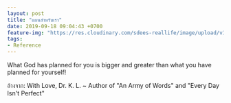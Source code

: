 ```yaml
---
layout: post
title: "แผนสำหรับเรา"
date: 2019-09-18 09:04:43 +0700
feature-img: "https://res.cloudinary.com/sdees-reallife/image/upload/v1555658919/sample_feature_img.png"
tags:
- Reference
---
```

 What God has planned for you is bigger and greater than what you have planned for yourself!

อ้างจาก: With Love, Dr. K. L. ~ Author of "An Army of Words" and "Every Day Isn't Perfect"
